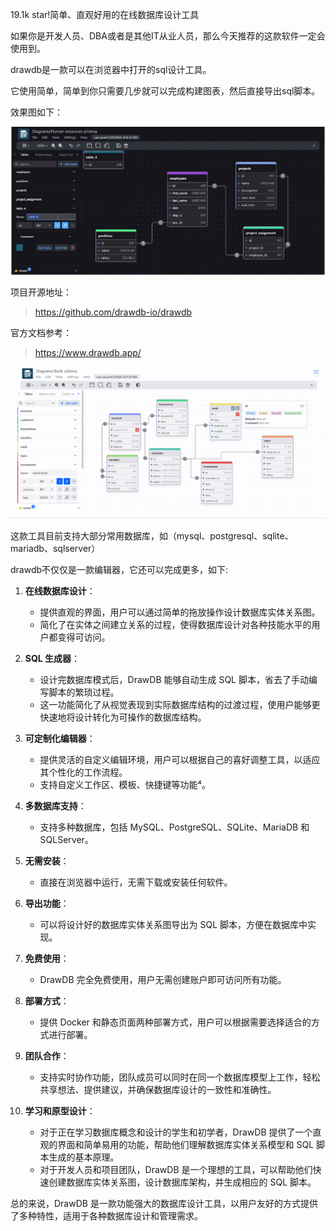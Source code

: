 19.1k star!简单、直观好用的在线数据库设计工具

如果你是开发人员、DBA或者是其他IT从业人员，那么今天推荐的这款软件一定会使用到。

drawdb是一款可以在浏览器中打开的sql设计工具。

它使用简单，简单到你只需要几步就可以完成构建图表，然后直接导出sql脚本。

效果图如下：

![drawdb](image.png)

项目开源地址：

>https://github.com/drawdb-io/drawdb

官方文档参考：

> https://www.drawdb.app/ 

![](image-1.png)


这款工具目前支持大部分常用数据库，如（mysql、postgresql、sqlite、mariadb、sqlserver）

drawdb不仅仅是一款编辑器，它还可以完成更多，如下:

1. **在线数据库设计**：
   - 提供直观的界面，用户可以通过简单的拖放操作设计数据库实体关系图。
   - 简化了在实体之间建立关系的过程，使得数据库设计对各种技能水平的用户都变得可访问。

2. **SQL 生成器**：
   - 设计完数据库模式后，DrawDB 能够自动生成 SQL 脚本，省去了手动编写脚本的繁琐过程。
   - 这一功能简化了从视觉表现到实际数据库结构的过渡过程，使用户能够更快速地将设计转化为可操作的数据库结构。

3. **可定制化编辑器**：
   - 提供灵活的自定义编辑环境，用户可以根据自己的喜好调整工具，以适应其个性化的工作流程。
   - 支持自定义工作区、模板、快捷键等功能⁴。

4. **多数据库支持**：
   - 支持多种数据库，包括 MySQL、PostgreSQL、SQLite、MariaDB 和 SQLServer。

5. **无需安装**：
   - 直接在浏览器中运行，无需下载或安装任何软件。

6. **导出功能**：
   - 可以将设计好的数据库实体关系图导出为 SQL 脚本，方便在数据库中实现。

7. **免费使用**：
   - DrawDB 完全免费使用，用户无需创建账户即可访问所有功能。

8. **部署方式**：
   - 提供 Docker 和静态页面两种部署方式，用户可以根据需要选择适合的方式进行部署。

9. **团队合作**：
   - 支持实时协作功能，团队成员可以同时在同一个数据库模型上工作，轻松共享想法、提供建议，并确保数据库设计的一致性和准确性。

10. **学习和原型设计**：
    - 对于正在学习数据库概念和设计的学生和初学者，DrawDB 提供了一个直观的界面和简单易用的功能，帮助他们理解数据库实体关系模型和 SQL 脚本生成的基本原理。
    - 对于开发人员和项目团队，DrawDB 是一个理想的工具，可以帮助他们快速创建数据库实体关系图，设计数据库架构，并生成相应的 SQL 脚本。

总的来说，DrawDB 是一款功能强大的数据库设计工具，以用户友好的方式提供了多种特性，适用于各种数据库设计和管理需求。


